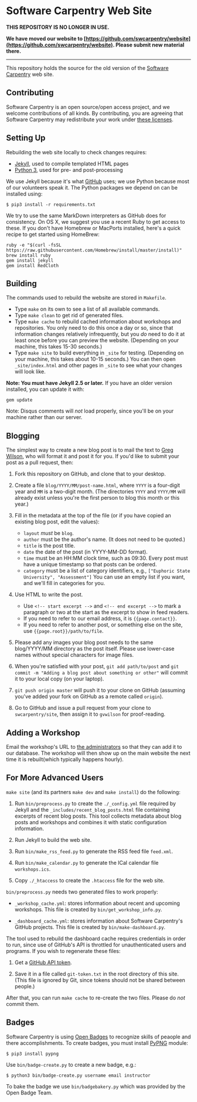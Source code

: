 Software Carpentry Web Site
===========================

**THIS REPOSITORY IS NO LONGER IN USE.**

**We have moved our website to [https://github.com/swcarpentry/website](https://github.com/swcarpentry/website).
Please submit new material there.**

----------------------------------------

This repository holds the source for
the old version of the [Software Carpentry](http://software-carpentry.org) web site.

Contributing
------------

Software Carpentry is an open source/open access project,
and we welcome contributions of all kinds.
By contributing,
you are agreeing that Software Carpentry may redistribute your work
under [these licenses](http://software-carpentry.org/license.html).

Setting Up
----------

Rebuilding the web site locally to check changes requires:

*   [Jekyll](http://jekyllrb.com/), used to compile templated HTML pages
*   [Python 3](http://python.org/), used for pre- and post-processing

We use Jekyll because it's what [GitHub](http://github.com/) uses;
we use Python because most of our volunteers speak it.
The Python packages we depend on can be installed using:

~~~
$ pip3 install -r requirements.txt
~~~

We try to use the same MarkDown interpreters as GitHub does for consistency.
On OS X, we suggest you use a recent Ruby to get access to these.
If you don't have Homebrew or MacPorts installed,
here's a quick recipe to get started using HomeBrew:

~~~
ruby -e "$(curl -fsSL https://raw.githubusercontent.com/Homebrew/install/master/install)"
brew install ruby
gem install jekyll
gem install RedCloth
~~~

Building
--------

The commands used to rebuild the website are stored in `Makefile`.

*   Type `make` on its own to see a list of all available commands.
*   Type `make clean` to get rid of generated files.
*   Type `make cache` to rebuild cached information about workshops and repositories.
    You only need to do this once a day or so,
    since that information changes relatively infrequently,
    but you *do* need to do it at least once before you can preview the website.
    (Depending on your machine, this takes 15-30 seconds.)
*   Type `make site` to build everything in `_site` for testing.
    (Depending on your machine, this takes about 10-15 seconds.)
    You can then open `_site/index.html`
    and other pages in `_site`
    to see what your changes will look like.


**Note: You must have Jekyll 2.5 or later.** If you have an older version
installed, you can update it with:

~~~
gem update
~~~

Note: Disqus comments will *not* load properly,
since you'll be on your machine rather than our server.

Blogging
--------

The simplest way to create a new blog post is
to mail the text to [Greg Wilson](mailto:gvwilson@software-carpentry.org),
who will format it and post it for you.
If you'd like to submit your post as a pull request, then:

1.  Fork this repository on GitHub, and clone that to your desktop.

2.  Create a file `blog/YYYY/MM/post-name.html`,
    where `YYYY` is a four-digit year and `MM` is a two-digit month.
    (The directories `YYYY` and `YYYY/MM` will already exist
    unless you're the first person to blog this month or this year.)

3.  Fill in the metadata at the top of the file
    (or if you have copied an existing blog post, edit the values):
    *   `layout` *must* be `blog`.
    *   `author` must be the author's name.  (It does not need to be quoted.)
    *   `title` is the post title.
    *   `date` the date of the post (in YYYY-MM-DD format).
    *   `time` must be an HH:MM clock time, such as 09:30.
        Every post must have a unique timestamp so that posts can be ordered.
    *   `category` must be a list of category identifiers, e.g.,
        `["Euphoric State University", "Assessment"]`
        You can use an empty list if you want,
        and we'll fill in categories for you.

4.  Use HTML to write the post.
    *   Use `<!-- start excerpt -->` and `<!-- end excerpt -->`
        to mark a paragraph or two at the start
        as the excerpt to show in feed readers.
    *   If you need to refer to our email address, it is `{{page.contact}}`.
    *   If you need to refer to another post, or something else on the site, use `{{page.root}}/path/to/file`.

5.  Please add any images your blog post needs to the same blog/YYYY/MM directory as the post itself.
    Please use lower-case names without special characters for image files.

6.  When you're satisfied with your post,
    `git add path/to/post` and `git commit -m "Adding a blog post about something or other"`
    will commit it to your local copy (on your laptop).

7.  `git push origin master` will push it to your clone on GitHub
    (assuming you've added your fork on GitHub as a remote called `origin`).

8.  Go to GitHub and issue a pull request from your clone to `swcarpentry/site`,
    then assign it to `gvwilson` for proof-reading.

Adding a Workshop
-----------------

Email the workshop's URL to [the administrators](mailto:admin@software-carpentry.org)
so that they can add it to our database.
The workshop will then show up on the main website the next time it is rebuilt(which typically happens hourly).

For More Advanced Users
-----------------------

`make site` (and its partners `make dev` and `make install`) do the following:

1.  Run `bin/preprocess.py` to create the `./_config.yml` file required by Jekyll
    and the `_includes/recent_blog_posts.html` file containing excerpts of recent blog posts.
    This tool collects metadata about blog posts and workshops
    and combines it with static configuration information.

2.  Run Jekyll to build the web site.

3.  Run `bin/make_rss_feed.py` to generate the RSS feed file `feed.xml`.

4.  Run `bin/make_calendar.py` to generate the ICal calendar file `workshops.ics`.

5.  Copy `./_htaccess` to create the `.htaccess` file for the web site.

`bin/preprocess.py` needs two generated files to work properly:

*   `_workshop_cache.yml`: stores information about recent and upcoming workshops.
    This file is created by `bin/get_workshop_info.py`.

*   `_dashboard_cache.yml`: stores information about Software Carpentry's GitHub projects.
    This file is created by `bin/make-dashboard.py`.

The tool used to rebuild the dashboard cache requires credentials in order to run,
since use of GitHub's API is throttled for unauthenticated users and programs.
If you wish to regenerate these files:

1.  Get a [GitHub API token](https://github.com/blog/1509-personal-api-tokens).

2.  Save it in a file called `git-token.txt` in the root directory of this site.
    (This file is ignored by Git, since tokens should not be shared between people.)

After that,
you can run `make cache` to re-create the two files.
Please do *not* commit them.

Badges
------

Software Carpentry is using [Open Badges](http://openbadges.org/) to recognize skills of peaople and there accomplishments.
To create badges, you must install [PyPNG](http://pythonhosted.org/pypng/index.html) module:

~~~
$ pip3 install pypng
~~~

Use `bin/badge-create.py` to create a new badge, e.g.:

~~~
$ python3 bin/badge-create.py username email instructor
~~~

To bake the badge we use `bin/badgebakery.py` which was provided by the Open Badge Team.
